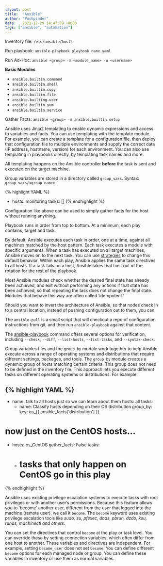 ```yaml
---
layout: post
title:  "Ansible"
author: "Pushpinder"
date:   2021-12-29 14:47:09 +0000
tags: ["ansible", "automation"]
---
```


Inventory file: `/etc/ansible/hosts`

Run playbook: `ansible-playbook playbook_name.yaml`

Run Ad-Hoc: `ansible <group> -m <module_name> -u <username>`

**Basic Modules**

- `ansible.builtin.command`
- `ansible.builtin.shell`
- `ansible.builtin.copy`
- `ansible.builtin.file`
- `ansible.builting.user`
- `ansible.builtin.yum`
- `ansible.builtin.service`

Gather Facts: `ansible <group> -m ansible.builtin.setup`

Ansible uses Jinja2 templating to enable dynamic expressions and access to variables and facts. You can use templating with the template module. For example, you can create a template for a configuration file, then deploy that configuration file to multiple environments and supply the correct data (IP address, hostname, version) for each environment. You can also use templating in playbooks directly, by templating task names and more.

All templating happens on the Ansible controller **before** the task is sent and executed on the target machine.

Group variables are stored in a directory called `group_vars`. Syntax: `group_vars/<group_name>`

{% highlight YAML %}
- hosts: monitoring
  tasks: []
{% endhighlight %}

Configuration like above can be used to simply gather facts for the host without running anything.

Playbook runs in order from top to bottom. At a minimum, each play contains, target and task.

By default, Ansible executes each task in order, one at a time, against all machines matched by the host pattern. Each task executes a module with specific arguments. When a task has executed on all target machines, Ansible moves on to the next task. You can use [<span class="std std-ref">strategies</span>](https://docs.ansible.com/ansible/latest/user_guide/playbooks_strategies.html#playbooks-strategies) to change this default behavior. Within each play, Ansible applies the same task directives to all hosts. If a task fails on a host, Ansible takes that host out of the rotation for the rest of the playbook.

Most Ansible modules check whether the desired final state has already been achieved, and exit without performing any actions if that state has been achieved, so that repeating the task does not change the final state. Modules that behave this way are often called ‘idempotent.’

Should you want to invert the architecture of Ansible, so that nodes check in to a central location, instead of pushing configuration out to them, you can.

The `ansible-pull` is a small script that will checkout a repo of configuration instructions from git, and then run `ansible-playbook` against that content.

The [<span class="std std-ref">ansible-playbook</span>](https://docs.ansible.com/ansible/latest/cli/ansible-playbook.html#ansible-playbook) command offers several options for verification, including `--check`, `--diff`, `--list-hosts`, `--list-tasks`, and `--syntax-check`.

Group variables files and the `group_by` module work together to help Ansible execute across a range of operating systems and distributions that require different settings, packages, and tools. The `group_by` module creates a dynamic group of hosts matching certain criteria. This group does not need to be defined in the inventory file. This approach lets you execute different tasks on different operating systems or distributions. For example:

{% highlight YAML %}
---

 - name: talk to all hosts just so we can learn about them
   hosts: all
   tasks:
     - name: Classify hosts depending on their OS distribution
       group_by:
         key: os_{{ ansible_facts['distribution'] }}

 # now just on the CentOS hosts...

 - hosts: os_CentOS
   gather_facts: False
   tasks:
     - # tasks that only happen on CentOS go in this play
{% endhighlight %}

Ansible uses existing privilege escalation systems to execute tasks with root privileges or with another user’s permissions. Because this feature allows you to ‘become’ another user, different from the user that logged into the machine (remote user), we call it `become`. The `become` keyword uses existing privilege escalation tools like *sudo, su, pfexec, doas, pbrun, dzdo, ksu, runas, machinectl and others.*

You can set the directives that control `become` at the play or task level. You can override these by setting connection variables, which often differ from one host to another. These variables and directives are independent. For example, setting `become_user` does not set `become`. You can define different `become` options for each managed node or group. You can define these variables in inventory or use them as normal variables.